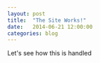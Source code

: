 ```yaml
---
layout: post
title:  "The Site Works!"
date:   2014-06-21 12:00:00
categories: blog
---
```


Let's see how this is handled
